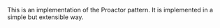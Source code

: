 This is an implementation of the Proactor pattern. It is implemented in a simple but extensible way.
